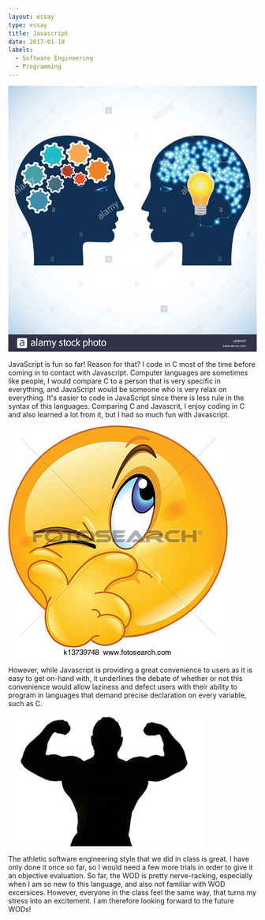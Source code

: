 ```yaml
---
layout: essay
type: essay
title: Javascript 
date: 2017-01-18
labels:
  - Software Engineering
  - Programming
---
```


<img class="ui medium left floated image" src="../images/people2.jpg">

JavaScript is fun so far! Reason for that? I code in C most of the time before coming in to
contact with Javascript. Computer languages are sometimes like people, I would compare C to 
a person that is very specific in everything, and JavaScript would be someone who is very relax
on everything. It's easier to code in JavaScript since there is less rule in the syntax of this
languages. Comparing C and Javascrit, I enjoy coding in C and also learned a lot from it, but I 
had so much fun with Javascript.

<img class="ui medium left floated image" src="../images/skeptical.jpg">

However, while Javascript is providing a great convenience to users as it is easy to get on-hand
with, it underlines the debate of whether or not this convenience would allow laziness and defect
users with their ability to program in languages that demand precise declaration on every variable, 
such as C.

<img class="ui medium right floated rounded image" src="../images/strong.jpg">

The athletic software engineering style that we did in class is great. I have only done it once so
far, so I would need a few more trials in order to give it an objective evaluation. So far, the WOD
is pretty nerve-racking, especially when I am so new to this language, and also not familiar with WOD 
excersices. However, everyone in the class feel the same way, that turns my stress into an excitement. 
I am therefore looking forward to the future WODs!
